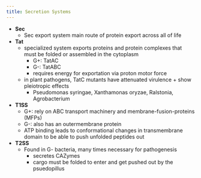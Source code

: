 ```yaml
---
title: Secretion Systems
---
```


- **Sec**
	- Sec export system main route of protein export across all of life
- **Tat**
	- specialized system exports proteins and protein complexes that must be folded or assembled in the cytoplasm
		- G+: TatAC
		- G-: TatABC
		- requires energy for exportation via proton motor force
	- in plant pathogens, TatC mutants have attenuated virulence + show pleiotropic effects
		- Pseudomonas syringae, Xanthamonas oryzae, Ralstonia, Agrobacterium
- **T1SS**
	- G+: rely on ABC transport machinery and membrane-fusion-proteins (MFPs)
	- G-: also has an outermembrane protein
	- ATP binding leads to conformational changes in transmembrane domain to be able to push unfolded peptides out
- **T2SS**
	- Found in G- bacteria, many times necessary for pathogenesis
		- secretes CAZymes
		- cargo must be folded to enter and get pushed out by the psuedopillus